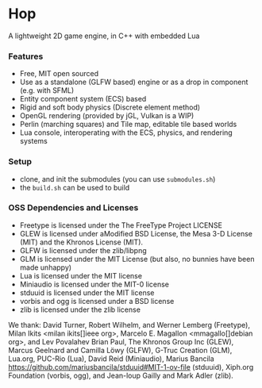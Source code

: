 # Hop

A lightweight 2D game engine, in C++ with embedded Lua

### Features

- Free, MIT open sourced
- Use as a standalone (GLFW based) engine or as a drop in component (e.g. with SFML)
- Entity component system (ECS) based
- Rigid and soft body physics (Discrete element method)
- OpenGL rendering (provided by jGL, Vulkan is a WIP) 
- Perlin (marching squares) and Tile map, editable tile based worlds
- Lua console, interoperating with the ECS, physics, and rendering systems

### Setup 

- clone, and init the submodules (you can use ```submodules.sh```)
- the ```build.sh``` can be used to build

### OSS Dependencies and Licenses

- Freetype is licensed under the The FreeType Project LICENSE
- GLEW is licensed under aModified BSD License, the Mesa 3-D License (MIT) and the Khronos License (MIT).
- GLFW is licensed under the zlib/libpng 
- GLM is licensed under the MIT License (but also, no bunnies have been made unhappy)
- Lua is licensed under the MIT license
- Miniaudio is licensed under the MIT-0 license
- stduuid is licensed under the MIT license
- vorbis and ogg is licensed under a BSD license
- zlib is licensed under the zlib license

We thank: David Turner, Robert Wilhelm, and Werner Lemberg (Freetype), Milan Ikits <milan ikits[]ieee org>, Marcelo E. Magallon <mmagallo[]debian org>, and Lev Povalahev Brian Paul, The Khronos Group Inc (GLEW), Marcus Geelnard and Camilla Löwy (GLFW), G-Truc Creation (GLM), Lua.org, PUC-Rio (Lua), David Reid (Miniaudio), Marius Bancila https://github.com/mariusbancila/stduuid#MIT-1-ov-file (stduuid), Xiph.org Foundation (vorbis, ogg), and Jean-loup Gailly and Mark Adler (zlib).
